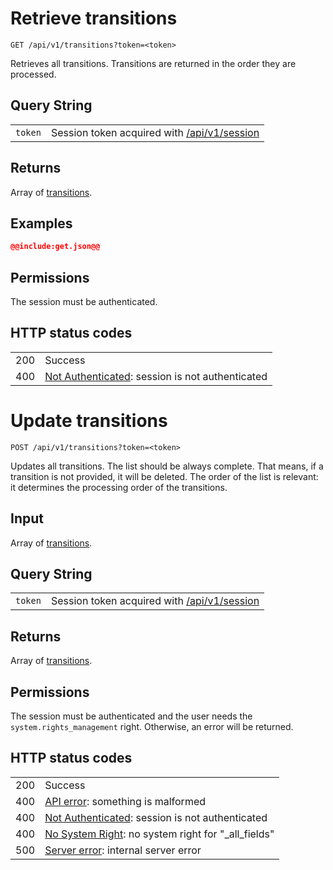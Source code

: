 # Retrieve transitions

    GET /api/v1/transitions?token=<token>

Retrieves all transitions. Transitions are returned in the order they are processed.

## Query String

|   |   |
|---|---|
| `token` | Session token acquired with [/api/v1/session](/technical/api/session/session.md) |

## Returns

Array of [transitions](/technical/types/transition/transition.md).

## Examples

~~~~json
@@include:get.json@@
~~~~

## Permissions

The session must be authenticated.

## HTTP status codes

|   |   |
|---|---|
| 200 | Success |
| 400 | [Not Authenticated](/technical/errors/errors.md#not_authenticated): session is not authenticated |





# Update transitions

    POST /api/v1/transitions?token=<token>

Updates all transitions. The list should be always complete. That means, if a transition
is not provided, it will be deleted. The order of the list is relevant: it determines the
processing order of the transitions.

## Input

Array of [transitions](/technical/types/transition/transition.md).

## Query String

|   |   |
|---|---|
| `token` | Session token acquired with [/api/v1/session](/technical/api/session/session.md) |

## Returns

Array of [transitions](/technical/types/transition/transition.md).

## Permissions

The session must be authenticated and the user needs the `system.rights_management` right.
Otherwise, an error will be returned.

## HTTP status codes

|   |   |
|---|---|
| 200 | Success |
| 400 | [API error](/technical/errors/errors.md#api_error): something is malformed |
| 400 | [Not Authenticated](/technical/errors/errors.md#not_authenticated): session is not authenticated |
| 400 | [No System Right](/technical/errors/errors.md#no_system_right): no system right for "\_all\_fields" |
| 500 | [Server error](/technical/errors/errors.md#server_error): internal server error |
